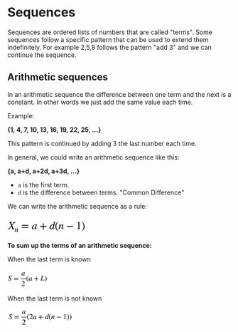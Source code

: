 # Sequences

Sequences are ordered lists of numbers that are called "terms". Some sequences follow a specific pattern that can be
used to extend them indefinitely. For example 2,5,8 follows the pattern "add 3" and we can continue the sequence.

## Arithmetic sequences

In an arithmetic sequence the difference between one term and the next is a constant. In other words we just add the
same value each time.

Example:

**{1, 4, 7, 10, 13, 16, 19, 22, 25, ...}**

This pattern is continued by adding 3 the last number each time.

In general, we could write an arithmetic sequence like this:

**{a, a+d, a+2d, a+3d, ...}**

- `a` is the first term.
- `d` is the difference between terms. "Common Difference"

We can write the arithmetic sequence as a rule:

<img height="40px" src="/notes/arithmetic-sequence.png"/>

**To sum up the terms of an arithmetic sequence:**

When the last term is known

<img height="40px" src="/notes/aithmetic-seq-sum-last.png"/>

When the last term is not known

<img height="40px" src="/notes/arithmetic-seq-sum.png"/>

